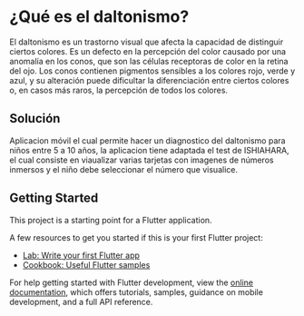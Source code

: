 # ¿Qué es el daltonismo?
El daltonismo es un trastorno visual que afecta la capacidad de distinguir ciertos colores. 
Es un defecto en la percepción del color causado por una anomalía en los conos, que son las células receptoras de color en la retina del ojo. 
Los conos contienen pigmentos sensibles a los colores rojo, verde y azul, y su alteración puede dificultar la diferenciación entre ciertos colores o, en casos más raros, la percepción de todos los colores.

## Solución

Aplicacion móvil el cual permite hacer un diagnostico del daltonismo para niños entre 5 a 10 años, la aplicacion tiene adaptada el test de ISHIAHARA,
el cual consiste en viaualizar varias tarjetas con imagenes de números inmersos y el niño debe seleccionar el número que visualice.

## Getting Started

This project is a starting point for a Flutter application.

A few resources to get you started if this is your first Flutter project:

- [Lab: Write your first Flutter app](https://docs.flutter.dev/get-started/codelab)
- [Cookbook: Useful Flutter samples](https://docs.flutter.dev/cookbook)

For help getting started with Flutter development, view the
[online documentation](https://docs.flutter.dev/), which offers tutorials,
samples, guidance on mobile development, and a full API reference.
